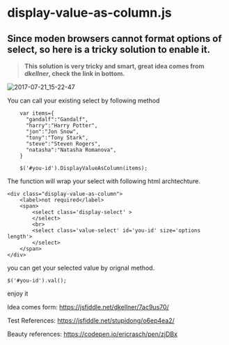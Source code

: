 # display-value-as-column.js

## Since moden browsers cannot format options of select, so here is a tricky solution to enable it. 

>**This solution is very tricky and smart, great idea comes from *dkellner*, check the link in bottom.**

![2017-07-21_15-22-47](https://user-images.githubusercontent.com/25354610/28479160-36d57792-6e29-11e7-91a4-c3d2679b7a5f.png)

You can call your existing select by following method
```
    var items={
      "gandalf":"Gandalf",
      "harry":"Harry Potter",
      "jon":"Jon Snow",
      "tony":"Tony Stark",
      "steve":"Steven Rogers",
      "natasha":"Natasha Romanova",
    }

    $('#you-id').DisplayValueAsColumn(items);

```

The function will wrap your select with following html archtechture.
```
<div class="display-value-as-column">
    <label>not required</label>
    <span>
    	<select class='display-select' >
        </select>
        <br>
    	<select class='value-select' id='you-id' size='options length'>
    	</select>
    </span>
</div>
```


you can get your selected value by orignal method.
```
$('#you-id').val();
```

enjoy it

Idea comes form: https://jsfiddle.net/dkellner/7ac9us70/

Test References: https://jsfiddle.net/stupidong/o6ep4ea2/

Beauty references: https://codepen.io/ericrasch/pen/zjDBx
